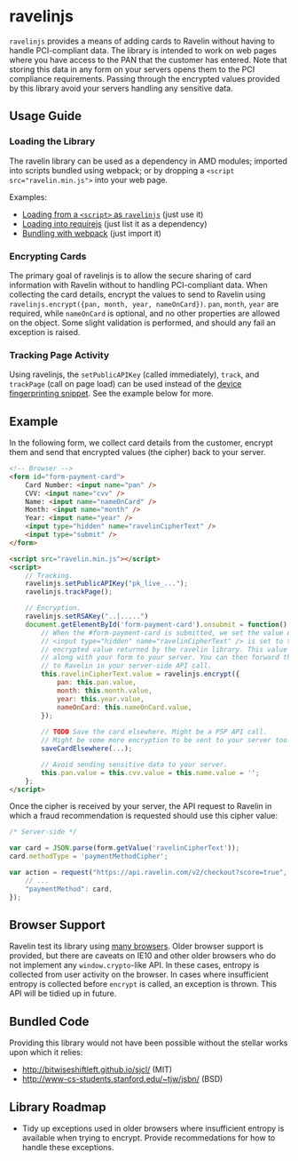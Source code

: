 # ravelinjs

`ravelinjs` provides a means of adding cards to Ravelin without having to handle
PCI-compliant data. The library is intended to work on web pages where you have
access to the PAN that the customer has entered. Note that storing this data in
any form on your servers opens them to the PCI compliance requirements. Passing
through the encrypted values provided by this library avoid your servers
handling any sensitive data.

## Usage Guide

### Loading the Library

The ravelin library can be used as a dependency in AMD modules; imported into
scripts bundled using webpack; or by dropping a `<script src="ravelin.min.js">`
into your web page.

Examples:

* [Loading from a `<script>` as `ravelinjs`](test/pages/scripttag) (just use it)
* [Loading into requirejs](test/pages/amd) (just list it as a dependency)
* [Bundling with webpack](test/pages/webpack) (just import it)

### Encrypting Cards

The primary goal of ravelinjs is to allow the secure sharing of card information
with Ravelin without to handling PCI-compliant data. When collecting the card
details, encrypt the values to send to Ravelin using
`ravelinjs.encrypt({pan, month, year, nameOnCard})`. `pan`, `month`, `year` are
required, while `nameOnCard` is optional, and no other properties are allowed
on the object. Some slight validation is performed, and should any fail an
exception is raised.

### Tracking Page Activity

Using ravelinjs, the `setPublicAPIKey` (called immediately), `track`, and
`trackPage` (call on page load) can be used instead of the [device
fingerprinting snippet][device-track]. See the example below for more.

## Example

In the following form, we collect card details from the customer, encrypt them
and send that encrypted values (the cipher) back to your server.

```html
<!-- Browser -->
<form id="form-payment-card">
    Card Number: <input name="pan" />
    CVV: <input name="cvv" />
    Name: <input name="nameOnCard" />
    Month: <input name="month" />
    Year: <input name="year" />
    <input type="hidden" name="ravelinCipherText" />
    <input type="submit" />
</form>

<script src="ravelin.min.js"></script>
<script>
    // Tracking.
    ravelinjs.setPublicAPIKey("pk_live_...");
    ravelinjs.trackPage();

    // Encryption.
    ravelinjs.setRSAKey("..|.....")
    document.getElementById('form-payment-card').onsubmit = function() {
        // When the #form-payment-card is submitted, we set the value of the
        // <input type="hidden" name="ravelinCipherText" /> is set to the
        // encrypted value returned by the ravelin library. This value is sent
        // along with your form to your server. You can then forward this value
        // to Ravelin in your server-side API call.
        this.ravelinCipherText.value = ravelinjs.encrypt({
            pan: this.pan.value,
            month: this.month.value,
            year: this.year.value,
            nameOnCard: this.nameOnCard.value,
        });
        
        // TODO Save the card elsewhere. Might be a PSP API call.
        // Might be some more encryption to be sent to your server too.
        saveCardElsewhere(...);

        // Avoid sending sensitive data to your server.
        this.pan.value = this.cvv.value = this.name.value = '';
    };
</script>
```

Once the cipher is received by your server, the API request to Ravelin in which a fraud recommendation is requested should use this cipher value:

```js
/* Server-side */

var card = JSON.parse(form.getValue('ravelinCipherText'));
card.methodType = 'paymentMethodCipher';

var action = request("https://api.ravelin.com/v2/checkout?score=true", {
    // ...
    "paymentMethod": card,
});
```

## Browser Support

Ravelin test its library using [many browsers](test/crossbrowser.conf.js). Older
browser support is provided, but there are caveats on IE10 and other older
browsers who do not implement any `window.crypto`-like API. In these cases,
entropy is collected from user activity on the browser. In cases where
insufficient entropy is collected before `encrypt` is called, an exception is
thrown. This API will be tidied up in future.

## Bundled Code

Providing this library would not have been possible without the stellar works
upon which it relies:

* http://bitwiseshiftleft.github.io/sjcl/ (MIT)
* http://www-cs-students.stanford.edu/~tjw/jsbn/ (BSD)

## Library Roadmap

* Tidy up exceptions used in older browsers where insufficient entropy is
  available when trying to encrypt. Provide recommedations for how to handle
  these exceptions.

[device-track]: https://developer.ravelin.com/v2/#device-tracking